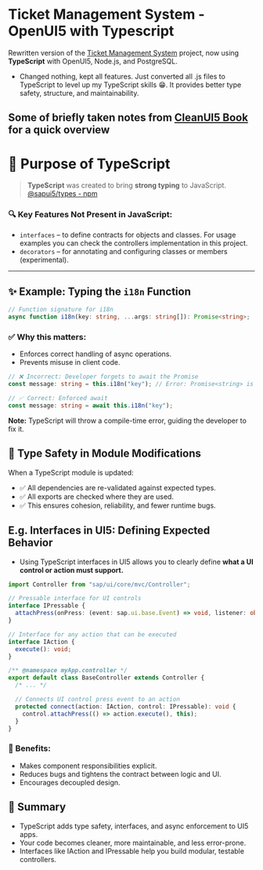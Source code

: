 # Ticket Management System - OpenUI5 with Typescript

Rewritten version of the [Ticket Management System](https://github.com/alikapllan/Ticket-Management-System-openui5) project, now using **TypeScript** with OpenUI5, Node.js, and PostgreSQL.

- Changed nothing, kept all features. Just converted all .js files to TypeScript to level up my TypeScript skills 😁. It provides better type safety, structure, and maintainability.

## Some of briefly taken notes from [CleanUI5 Book](https://www.sap-press.com/clean-sapui5_5479/?srsltid=AfmBOoreKcW3vrC8DQPiZVsGLWt74nzfyMKPLLI_rofOyMIjZDYqkaKP) for a quick overview

# 🧠 Purpose of TypeScript

> **TypeScript** was created to bring **strong typing** to JavaScript. [@sapui5/types - npm](https://www.npmjs.com/package/@sapui5/types)

### 🔍 Key Features Not Present in JavaScript:
- `interfaces` – to define contracts for objects and classes. For usage examples you can check the controllers implementation in this project.
- `decorators` – for annotating and configuring classes or members (experimental).

---

## ✨ Example: Typing the `i18n` Function

```ts
// Function signature for i18n
async function i18n(key: string, ...args: string[]): Promise<string>;
```

### ✅ Why this matters:
- Enforces correct handling of async operations.
- Prevents misuse in client code.

```ts
// ❌ Incorrect: Developer forgets to await the Promise
const message: string = this.i18n("key"); // Error: Promise<string> is not assignable to string

// ✅ Correct: Enforced await
const message: string = await this.i18n("key");
```
**Note:** TypeScript will throw a compile-time error, guiding the developer to fix it.

## 🧪 Type Safety in Module Modifications
When a TypeScript module is updated:

- ✅ All dependencies are re-validated against expected types.
- ✅ All exports are checked where they are used.
- ✅ This ensures cohesion, reliability, and fewer runtime bugs.
  
## E.g. Interfaces in UI5: Defining Expected Behavior
- Using TypeScript interfaces in UI5 allows you to clearly define **what a UI control or action must support.**

```ts
import Controller from "sap/ui/core/mvc/Controller";

// Pressable interface for UI controls
interface IPressable {
  attachPress(onPress: (event: sap.ui.base.Event) => void, listener: object): void;
}

// Interface for any action that can be executed
interface IAction {
  execute(): void;
}

/** @namespace myApp.controller */
export default class BaseController extends Controller {
  /* ... */

  // Connects UI control press event to an action
  protected connect(action: IAction, control: IPressable): void {
    control.attachPress(() => action.execute(), this);
  }
}
```

### 🧠 Benefits:
- Makes component responsibilities explicit.
- Reduces bugs and tightens the contract between logic and UI.
- Encourages decoupled design.

## 📌 Summary
- TypeScript adds type safety, interfaces, and async enforcement to UI5 apps.
- Your code becomes cleaner, more maintainable, and less error-prone.
- Interfaces like IAction and IPressable help you build modular, testable controllers.
